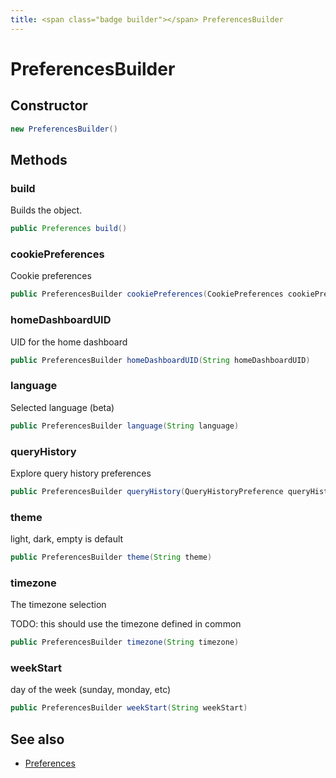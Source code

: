```yaml
---
title: <span class="badge builder"></span> PreferencesBuilder
---
```

# <span class="badge builder"></span> PreferencesBuilder

## Constructor

```java
new PreferencesBuilder()
```
## Methods

### <span class="badge object-method"></span> build

Builds the object.

```java
public Preferences build()
```

### <span class="badge object-method"></span> cookiePreferences

Cookie preferences

```java
public PreferencesBuilder cookiePreferences(CookiePreferences cookiePreferences)
```

### <span class="badge object-method"></span> homeDashboardUID

UID for the home dashboard

```java
public PreferencesBuilder homeDashboardUID(String homeDashboardUID)
```

### <span class="badge object-method"></span> language

Selected language (beta)

```java
public PreferencesBuilder language(String language)
```

### <span class="badge object-method"></span> queryHistory

Explore query history preferences

```java
public PreferencesBuilder queryHistory(QueryHistoryPreference queryHistory)
```

### <span class="badge object-method"></span> theme

light, dark, empty is default

```java
public PreferencesBuilder theme(String theme)
```

### <span class="badge object-method"></span> timezone

The timezone selection

TODO: this should use the timezone defined in common

```java
public PreferencesBuilder timezone(String timezone)
```

### <span class="badge object-method"></span> weekStart

day of the week (sunday, monday, etc)

```java
public PreferencesBuilder weekStart(String weekStart)
```

## See also

 * <span class="badge object-type-class"></span> [Preferences](./object-Preferences.md)
